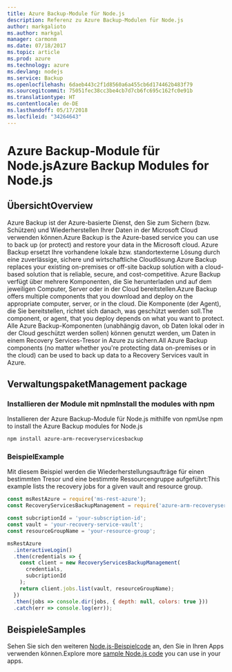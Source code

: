 ```yaml
---
title: Azure Backup-Module für Node.js
description: Referenz zu Azure Backup-Modulen für Node.js
author: markgalioto
ms.author: markgal
manager: carmonm
ms.date: 07/18/2017
ms.topic: article
ms.prod: azure
ms.technology: azure
ms.devlang: nodejs
ms.service: Backup
ms.openlocfilehash: 6daeb443c2f1d8560a6a455cb6d174462b483f79
ms.sourcegitcommit: 75051fec38cc3be4cb7d7cb6fc695c162fc0e91b
ms.translationtype: HT
ms.contentlocale: de-DE
ms.lasthandoff: 05/17/2018
ms.locfileid: "34264643"
---
```

# <a name="azure-backup-modules-for-nodejs"></a><span data-ttu-id="8f4b7-103">Azure Backup-Module für Node.js</span><span class="sxs-lookup"><span data-stu-id="8f4b7-103">Azure Backup Modules for Node.js</span></span>

## <a name="overview"></a><span data-ttu-id="8f4b7-104">Übersicht</span><span class="sxs-lookup"><span data-stu-id="8f4b7-104">Overview</span></span>

<span data-ttu-id="8f4b7-105">Azure Backup ist der Azure-basierte Dienst, den Sie zum Sichern (bzw. Schützen) und Wiederherstellen Ihrer Daten in der Microsoft Cloud verwenden können.</span><span class="sxs-lookup"><span data-stu-id="8f4b7-105">Azure Backup is the Azure-based service you can use to back up (or protect) and restore your data in the Microsoft cloud.</span></span> <span data-ttu-id="8f4b7-106">Azure Backup ersetzt Ihre vorhandene lokale bzw. standortexterne Lösung durch eine zuverlässige, sichere und wirtschaftliche Cloudlösung.</span><span class="sxs-lookup"><span data-stu-id="8f4b7-106">Azure Backup replaces your existing on-premises or off-site backup solution with a cloud-based solution that is reliable, secure, and cost-competitive.</span></span> <span data-ttu-id="8f4b7-107">Azure Backup verfügt über mehrere Komponenten, die Sie herunterladen und auf dem jeweiligen Computer, Server oder in der Cloud bereitstellen.</span><span class="sxs-lookup"><span data-stu-id="8f4b7-107">Azure Backup offers multiple components that you download and deploy on the appropriate computer, server, or in the cloud.</span></span> <span data-ttu-id="8f4b7-108">Die Komponente (der Agent), die Sie bereitstellen, richtet sich danach, was geschützt werden soll.</span><span class="sxs-lookup"><span data-stu-id="8f4b7-108">The component, or agent, that you deploy depends on what you want to protect.</span></span> <span data-ttu-id="8f4b7-109">Alle Azure Backup-Komponenten (unabhängig davon, ob Daten lokal oder in der Cloud geschützt werden sollen) können genutzt werden, um Daten in einem Recovery Services-Tresor in Azure zu sichern.</span><span class="sxs-lookup"><span data-stu-id="8f4b7-109">All Azure Backup components (no matter whether you're protecting data on-premises or in the cloud) can be used to back up data to a Recovery Services vault in Azure.</span></span> 

## <a name="management-package"></a><span data-ttu-id="8f4b7-110">Verwaltungspaket</span><span class="sxs-lookup"><span data-stu-id="8f4b7-110">Management package</span></span>

### <a name="install-the-modules-with-npm"></a><span data-ttu-id="8f4b7-111">Installieren der Module mit npm</span><span class="sxs-lookup"><span data-stu-id="8f4b7-111">Install the modules with npm</span></span>

<span data-ttu-id="8f4b7-112">Installieren der Azure Backup-Module für Node.js mithilfe von npm</span><span class="sxs-lookup"><span data-stu-id="8f4b7-112">Use npm to install the Azure Backup modules for Node.js</span></span>

```bash
npm install azure-arm-recoveryservicesbackup
```

### <a name="example"></a><span data-ttu-id="8f4b7-113">Beispiel</span><span class="sxs-lookup"><span data-stu-id="8f4b7-113">Example</span></span>

<span data-ttu-id="8f4b7-114">Mit diesem Beispiel werden die Wiederherstellungsaufträge für einen bestimmten Tresor und eine bestimmte Ressourcengruppe aufgeführt:</span><span class="sxs-lookup"><span data-stu-id="8f4b7-114">This example lists the recovery jobs for a given vault and resource group.</span></span>

```javascript
const msRestAzure = require('ms-rest-azure');
const RecoveryServicesBackupManagement = require('azure-arm-recoveryservicesbackup');

const subcriptionId = 'your-subscription-id';
const vault = 'your-recovery-service-vault';
const resourceGroupName = 'your-resource-group';

msRestAzure
  .interactiveLogin()
  .then(credentials => {
    const client = new RecoveryServicesBackupManagement(
      credentials,
      subcriptionId
    );
    return client.jobs.list(vault, resourceGroupName);
  })
  .then(jobs => console.dir(jobs, { depth: null, colors: true }))
  .catch(err => console.log(err));
```

## <a name="samples"></a><span data-ttu-id="8f4b7-115">Beispiele</span><span class="sxs-lookup"><span data-stu-id="8f4b7-115">Samples</span></span>

<span data-ttu-id="8f4b7-116">Sehen Sie sich den weiteren [Node.js-Beispielcode](https://azure.microsoft.com/resources/samples/?platform=nodejs) an, den Sie in Ihren Apps verwenden können.</span><span class="sxs-lookup"><span data-stu-id="8f4b7-116">Explore more [sample Node.js code](https://azure.microsoft.com/resources/samples/?platform=nodejs) you can use in your apps.</span></span>
